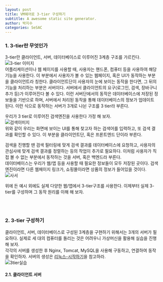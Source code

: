 ```yaml
---
layout: post
title: VM웨어로 3-tier 구성하기
subtitle: A awesome static site generator.
author: 박지수
categories: SeSAC
---
```


### 1. 3-tier란 무엇인가  
3-tier란 클라이언트, 서버, 데이터베이스로 이루어진 3계층 구조를 가르킨다.
![3-tier 이미지](https://jisoo449.github.io/Byte-Jisoo/assets/images/post/3-tier.png)  
어플리케이션이나 웹 페이지를 사용할 때, 사용자는 핸드폰, 컴퓨터 등을 사용하여 해당 기능을 사용한다. 이 부분에서 사용자가 볼 수 있는 웹페이지, 혹은 UI가 동작하는 부분을 클라이언트라 칭한다. 클라이언트단이 사용자의 눈에 보이는 동작을 한다면, 그 뒤의 기능을 처리하는 부분은 서버이다. 서버에서 클라이언트의 요구(로그인, 검색, 장바구니 추가 등)가 이루어진다 볼 수 있다. 이런 서버단에서의 동작은 데이터베이스에 저장된 정보들을 기반으로 하며, 서버에서 처리된 동작을 통해 데이터베이스의 정보가 업데이트 된다.
이런 식으로 동작하는 서버가 3개로 나뉜 구조를 3 tier라 부른다.  

우리가 3 tier로 이루어진 검색엔진을 사용한다 가정 해 보자.  
![검색이미지](https://jisoo449.github.io/Byte-Jisoo/assets/images/post/구글검색이미지.jpg)  
위와 같이 우리는 화면에 보이는 UI를 통해 찾고자 하는 검색어를 입력하고, 또 검색 결과를 확인할 수 있다. 이 부분을 클라이언트단, 혹은 프론트엔드 단이라 부른다.    

 검색을 진행할 땐 검색 필터링에 맞게 검색 결과를 데이터베이스에 요청하고, 사용자의 관심사에 맞게 검색 결과를 정렬하는 등의 작업이 추가로 필요하다. 이처럼 사용자가 직접 볼 수 없는 부분에서 동작하는 것을 서버, 혹은 백엔드라 부른다.  
 데이터베이스는 우리가 웹/앱 등을 사용할 때 필요한 정보들이 모두 저장된 곳이다. 검색엔진이라면 다른 웹페이지 링크가, 쇼핑몰이라면 상품의 정보가 들어있을 것이다.  
![사서](https://jisoo449.github.io/Byte-Jisoo/assets/images/post/사서.jpg)  

위에 든 예시 외에도 실제 다양한 웹/앱에서 3-tier구조를 사용한다. 이제부터 실제 3-tier를 구성하며 그 동작 원리를 이해 해 보자.  

<br/><br/>

### 2. 3-tier 구성하기
클라이언트, 서버, 데이터베이스로 구성된 3계층을 구현하기 위해서는 3개의 서버가 필요하다. 실제로 세 대의 컴퓨터를 돌리는 것은 어려우니 가상머신을 활용해 실습을 진행 해 보자.  
각각의 서버를 생성한 후 Nginx, Tomcat, MySQL을 사용해 구동하고, 연결하여 동작을 확인하자. 서버의 생성은 [리눅스-시작하기](https://jisoo449.github.io/Byte-Jisoo/sesac/2023/11/10/리눅스-시작하기.html#h-23-가상-서버-생성)을 참고하라.  
![3tier실습](https://jisoo449.github.io/Byte-Jisoo/assets/images/post/3tier구현.png)  

#### 2.1. 클라이언트 서버 
